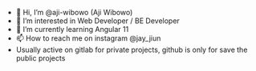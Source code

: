 - 👋 Hi, I’m @aji-wibowo (Aji Wibowo)
- 👀 I’m interested in Web Developer / BE Developer
- 🌱 I’m currently learning Angular 11
- 📫 How to reach me on instagram @jay_jiun
- Usually active on gitlab for private projects, github is only for save the public projects

<!---
aji-wibowo/aji-wibowo is a ✨ special ✨ repository because its `README.md` (this file) appears on your GitHub profile.
You can click the Preview link to take a look at your changes.
--->
